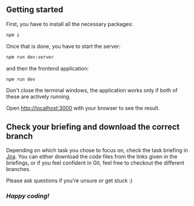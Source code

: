 ## Getting started

First, you have to install all the necessary packages:

```bash
npm i
```

Once that is done, you have to start the server:
```bash
npm run dev:server
```

and then the frontend application:
```bash
npm run dev
```

Don't close the terminal windows, the application works only if both of these are actively running.

Open [http://localhost:3000](http://localhost:3000) with your browser to see the result.

## Check your briefing and download the correct branch
Depending on which task you chose to focus on, check the task briefing in [Jira](https://frivilligfredag23.atlassian.net/jira/software/projects/FF/boards/1).
You can either download the code files from the links given in the briefings, or if you feel confident in Git, feel free to checkout the different branches.

Please ask questions if you're unsure or get stuck :)

### *Happy coding!*
